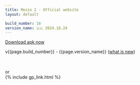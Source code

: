 ```yaml
---
title: Mezzo 2 - Official website
layout: default

build_number: 16
version_name: 🇺🇦 2024.10.24
---
```


<p>
    <a href='https://github.com/mrdzianis/Mezzo2/releases/download/v{{ page.build_number }}/mezzo2_v{{ page.build_number }}.apk'>Download apk now</a>
</p>
<p>
    v{{page.build_number}} - {{page.version_name}} (<a href='https://github.com/mrdzianis/Mezzo2/releases/tag/v{{ page.build_number }}'>what is new</a>)
</p>
<br>
<br>
or
<br>
{% include gp_link.html %}
<br>
<br>
